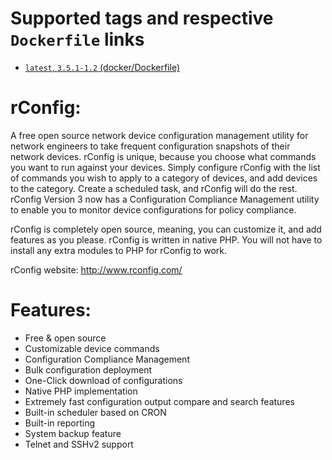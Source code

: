 # Supported tags and respective ``Dockerfile`` links

* [`latest`, `3.5.1-1.2` (docker/Dockerfile)](https://github.com/bcouto/rconfig/blob/master/Dockerfile)

# rConfig:
A free open source network device configuration management utility for network engineers to take frequent configuration snapshots of their network devices. rConfig is unique, because you choose what commands you want to run against your devices. Simply configure rConfig with the list of commands you wish to apply to a category of devices, and add devices to the category. Create a scheduled task, and rConfig will do the rest. rConfig Version 3 now has a Configuration Compliance Management utility to enable you to monitor device configurations for policy compliance.

rConfig is completely open source, meaning, you can customize it, and add features as you please. rConfig is written in native PHP. You will not have to install any extra modules to PHP for rConfig to work.

rConfig website: http://www.rconfig.com/

# Features:
* Free & open source
* Customizable device commands
* Configuration Compliance Management
* Bulk configuration deployment
* One-Click download of configurations
* Native PHP implementation
* Extremely fast configuration output compare and search features
* Built-in scheduler based on CRON
* Built-in reporting
* System backup feature
* Telnet and SSHv2 support
